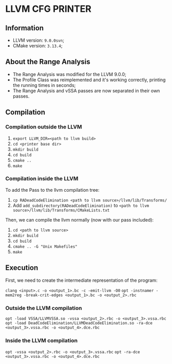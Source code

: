 # LLVM CFG PRINTER

## Information

* LLVM version: `9.0.0svn`;
* CMake version: `3.13.4`;

## About the Range Analysis

* The Range Analysis was modified for the LLVM 9.0.0;
* The Profile Class was reimplemented and it's working correctly, printing the running times in seconds;
* The Range Analysis and vSSA passes are now separated in their own passes.

## Compilation

### Compilation outside the LLVM

1. `export LLVM_DIR=<path to llvm build>`
1. `cd <printer base dir>`
1. `mkdir build`
1. `cd build`
1. `cmake ..`
1. `make`

### Compilation inside the LLVM

To add the Pass to the llvm compilation tree:

1. `cp RADeadCodeElimination <path to llvm source>/llvm/lib/Transforms/`
1. Add `add_subdirectory(RADeadCodeElimination)` to `<path to llvm source>/llvm/lib/Transforms/CMakeLists.txt`

Then, we can compile the llvm normally (now with our pass included):

1. `cd <path to llvm source>`
1. `mkdir build`
1. `cd build`
1. `cmake .. -G "Unix Makefiles"`
1. `make`

## Execution

First, we need to create the intermediate representation of the program:

`clang <input>.c -o <output_1>.bc -c -emit-llvm -O0`
`opt -instnamer -mem2reg -break-crit-edges <output_1>.bc -o <output_2>.rbc`

### Outside the LLVM compilation

`opt -load VSSA/LLVMVSSA.so -vssa <output_2>.rbc -o <output_3>.vssa.rbc`
`opt -load DeadCodeElimination/LLVMDeadCodeElimination.so -ra-dce <output_3>.vssa.rbc -o <output_4>.dce.rbc`

### Inside the LLVM compilation

`opt -vssa <output_2>.rbc -o <output_3>.vssa.rbc`
`opt -ra-dce <output_3>.vssa.rbc -o <output_4>.dce.rbc`
